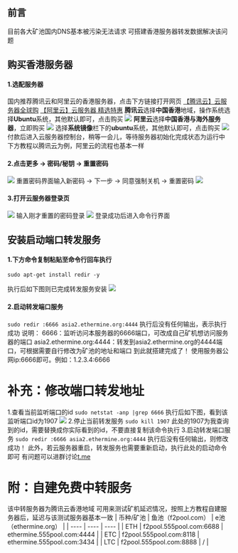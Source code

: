 ## 前言
目前各大矿池国内DNS基本被污染无法请求
可搭建香港服务器转发数据解决该问题
## 购买香港服务器
#### 1.选配服务器
国内推荐腾讯云和阿里云的香港服务器，点击下方链接打开网页
[【腾讯云】云服务器全球购](https://cloud.tencent.com/act/cps/redirect?redirect=1068&cps_key=5c54c86b3f4415abe2b9de54f11937db&from=console)
[【阿里云】云服务器 精选特惠](https://www.aliyun.com/daily-act/ecs/activity_selection?userCode=xrpv28iz)
**腾讯云**选择**中国香港**地域，操作系统选择**Ubuntu**系统，其他默认即可，点击购买
![](https://img2020.cnblogs.com/blog/1862911/202111/1862911-20211127194009506-959653531.jpg)
**阿里云**选择**中国香港与海外服务器**，立即购买
![](https://img2020.cnblogs.com/blog/1862911/202111/1862911-20211128165036302-107136217.png)
选择**系统镜像**栏下的**ubuntu**系统，其他默认即可，点击购买
![](https://img2020.cnblogs.com/blog/1862911/202111/1862911-20211128165157800-1549115248.png)
付款后进入云服务器控制台，稍等一会儿，等待服务器初始化完成状态为运行中
下方教程以腾讯云为例，阿里云的流程也基本一样
#### 2.点击更多 -> 密码/秘钥 -> 重置密码
![](https://img2020.cnblogs.com/blog/1862911/202111/1862911-20211127194037329-1416699321.jpg)
重置密码界面输入新密码 -> 下一步 -> 同意强制关机 -> 重置密码
![](https://img2020.cnblogs.com/blog/1862911/202111/1862911-20211127194105908-562421476.png)
#### 3.打开云服务器登录页
![](https://img2020.cnblogs.com/blog/1862911/202111/1862911-20211127194121821-679250190.jpg)
输入刚才重置的密码登录
![](https://img2020.cnblogs.com/blog/1862911/202111/1862911-20211127194136082-1633040816.jpg)
登录成功后进入命令行界面
## 安装启动端口转发服务
#### 1.下方命令复制粘贴至命令行回车执行
```
sudo apt-get install redir -y
```
执行后如下图则已完成转发服务安装
![](https://img2020.cnblogs.com/blog/1862911/202111/1862911-20211127194352103-1735688817.jpg)
#### 2.启动转发端口服务
`sudo redir :6666 asia2.ethermine.org:4444`
执行后没有任何输出，表示执行成功
说明：
6666：监听访问本服务器的6666端口，可改成自己矿机想访问服务器的端口
asia2.ethermine.org:4444：转发到asia2.ethermine.org的4444端口，可根据需要自行修改为矿池的地址和端口
到此就搭建完成了！
使用服务器公网ip:6666即可。例如：1.2.3.4:6666
# 补充：修改端口转发地址
1.查看当前监听端口的id
`sudo netstat -anp |grep 6666`
执行后如下图，看到该监听端口id为1907
![](https://img2020.cnblogs.com/blog/1862911/202111/1862911-20211127194459025-165795212.png)
2.停止当前转发服务
`sudo kill 1907`
此处的1907为我查询到的id，需要替换成你实际看到的id，不要直接复制该命令执行
3.启动转发端口服务
`sudo redir :6666 asia2.ethermine.org:4444`
执行后没有任何输出，则修改成功！
此外，若云服务器重启，转发服务也需要重新启动，执行此处的启动命令即可
有问题可以进群讨论[t.me](https://t.me/+CetxQfaj0aBlM2I1)
# 附：自建免费中转服务
该中转服务器为腾讯云香港地域
可用来测试矿机延迟情况，按照上方教程自建服务器后，延迟与该测试服务器基本一致
|    币种/矿池  |   鱼池（f2pool.com）   |   e池（ethermine.org）   |
| ---- | ---- | ---- |
|   ETH   |   f2pool.555pool.com:6688   |   ethermine.555pool.com:4444   |
|   ETC   |   f2pool.555pool.com:8118   |   ethermine.555pool.com:3434   |
|   LTC   |   f2pool.555pool.com:8888   |   /   |
